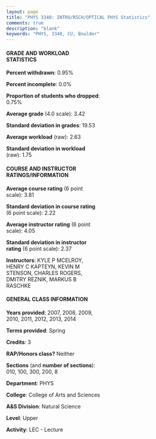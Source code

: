 ```yaml
---
layout: page
title: "PHYS 3340: INTRO/RSCH/OPTICAL PHYS Statistics"
comments: true
description: "blank"
keywords: "PHYS, 3340, CU, Boulder"
--- 
```

<head>
<script src="https://ajax.googleapis.com/ajax/libs/jquery/2.1.3/jquery.min.js"></script>
<script src="https://dl.dropboxusercontent.com/s/pc42nxpaw1ea4o9/highcharts.js?dl=0"></script>
<!-- <script src="../assets/js/highcharts.js"></script> -->
<style type="text/css">@font-face {
	font-family: "Bebas Neue";
	src: url(https://www.filehosting.org/file/details/544349/BebasNeue%20Regular.otf) format("opentype");
	}
	h1.Bebas { 
		font-family: "Bebas Neue", Verdana, Tahoma;
	}
</style>
</head>
<body>
	<div id="container" style="float: right; width: 45%; height: 88%; margin-left: 2.5%; margin-right: 2.5%;"></div>
	<script language="JavaScript">
		$(document).ready(function() {
		var chart = {type: 'column'};
		var title = {text: 'Grade Distribution'};
		var xAxis = {categories: ['A','B','C','D','F'],crosshair: true};
		var yAxis = {min: 0,title: {text: 'Percentage'}};
		var tooltip = {headerFormat: '<center><b><span style="font-size:20px">{point.key}</span></b></center>',
		               pointFormat: '<td style="padding:0"><b>{point.y:.1f}%</b></td>',
		               footerFormat: '</table>',shared: true,useHTML: true};
		var plotOptions = {column: {pointPadding: 0.0,borderWidth: 0}};  
		var credits = {enabled: false};var series= [{name: 'Percent',data: [50.0,43.94,4.55,0.0,1.52,]}];
		var json = {};
		json.chart = chart;
		json.title = title;
		json.tooltip = tooltip;
		json.xAxis = xAxis;
		json.yAxis = yAxis;  
		json.series = series;
		json.plotOptions = plotOptions;  
		json.credits = credits;
		$('#container').highcharts(json);
	});
	</script>
</body>
			   
#### GRADE AND WORKLOAD STATISTICS

**Percent withdrawn**: 0.95%

**Percent incomplete**: 0.0%

**Proportion of students who dropped**: 0.75%

**Average grade** (4.0 scale): 3.42

**Standard deviation in grades**: 19.53

**Average workload** (raw): 2.63

**Standard deviation in workload** (raw): 1.75

#### COURSE AND INSTRUCTOR RATINGS/INFORMATION

**Average course rating** (6 point scale): 3.81

**Standard deviation in course rating** (6 point scale): 2.22

**Average instructor rating** (6 point scale): 4.05

**Standard deviation in instructor rating** (6 point scale): 2.37

**Instructors**: KYLE P MCELROY, HENRY C KAPTEYN, KEVIN M STENSON, CHARLES ROGERS, DMITRY REZNIK, MARKUS B RASCHKE

#### GENERAL CLASS INFORMATION

**Years provided**: 2007, 2008, 2009, 2010, 2011, 2012, 2013, 2014

**Terms provided**: Spring

**Credits**: 3

**RAP/Honors class?** Neither

**Sections** (and **number of sections**): 010, 100, 300, 200, 8

**Department**: PHYS

**College**: College of Arts and Sciences

**A&S Division**: Natural Science

**Level**: Upper

**Activity**: LEC - Lecture